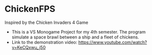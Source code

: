 # ChickenFPS
Inspired by the Chicken Invaders 4 Game

- This is a VS Monogame Project for my 4th semester. The program simulate a space brawl between a ship and a fleet of chickens.
- Link to the demonstration video: https://www.youtube.com/watch?v=KeCQxwu_j50
